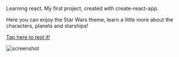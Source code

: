 Learning react.
My first project, created with create-react-app.

Here you can enjoy the Star Wars theme, learn a little more about the characters, planets and starships!

[Tap here to test it!](https://nekoguard.github.io/starDB/)

![screenshot](https://user-images.githubusercontent.com/77226972/150755683-9c609623-a509-4b80-a4e3-f43b4aeb5412.png)
